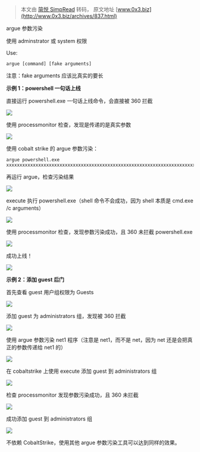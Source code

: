 > 本文由 [简悦 SimpRead](http://ksria.com/simpread/) 转码， 原文地址 [www.0x3.biz](http://www.0x3.biz/archives/837.html)

argue 参数污染

使用 adminstrator 或 system 权限

Use:

```
argue [command] [fake arguments]
```

注意：fake arguments 应该比真实的要长

**示例 1：powershell 一句话上线**

直接运行 powershell.exe 一句话上线命令，会直接被 360 拦截

![](http://0x3.biz/usr/uploads/2019/09/4230469366.png)

使用 processmonitor 检查，发现是传递的是真实参数

![](http://0x3.biz/usr/uploads/2019/09/113510917.png)

使用 cobalt strike 的 argue 参数污染：

```
argue powershell.exe xxxxxxxxxxxxxxxxxxxxxxxxxxxxxxxxxxxxxxxxxxxxxxxxxxxxxxxxxxxxxxxxxxxxxxxxxxxxxxxxxxxxxxx
```

再运行 argue，检查污染结果

![](http://0x3.biz/usr/uploads/2019/09/1619789597.png)

execute 执行 powershell.exe（shell 命令不会成功，因为 shell 本质是 cmd.exe /c arguments）

![](http://0x3.biz/usr/uploads/2019/09/2557996347.png)

使用 processmonitor 检查，发现参数污染成功，且 360 未拦截 powershell.exe

![](http://0x3.biz/usr/uploads/2019/09/703783061.png)

成功上线！

![](http://0x3.biz/usr/uploads/2019/09/1212492366.png)

**示例 2：添加 guest 后门**

首先查看 guest 用户组权限为 Guests

![](http://0x3.biz/usr/uploads/2019/09/719750294.png)

添加 guest 为 administrators 组，发现被 360 拦截

![](http://0x3.biz/usr/uploads/2019/09/2326664917.png)

使用 argue 参数污染 net1 程序（注意是 net1，而不是 net，因为 net 还是会把真正的参数传递给 net1 的）

![](http://0x3.biz/usr/uploads/2019/09/4173040046.png)

在 cobaltstrike 上使用 execute 添加 guest 到 administrators 组

![](http://0x3.biz/usr/uploads/2019/09/3216868896.png)

检查 processmonitor 发现参数污染成功，且 360 未拦截

![](http://0x3.biz/usr/uploads/2019/09/4226297187.png)

成功添加 guest 到 administrators 组

![](http://0x3.biz/usr/uploads/2019/09/185225760.png)

不依赖 CobaltStrike，使用其他 argue 参数污染工具可以达到同样的效果。